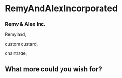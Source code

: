 # RemyAndAlexIncorporated
### Remy & Alex Inc.

Remyland,

custom custard,

chairtrade,

## What more could you wish for?
